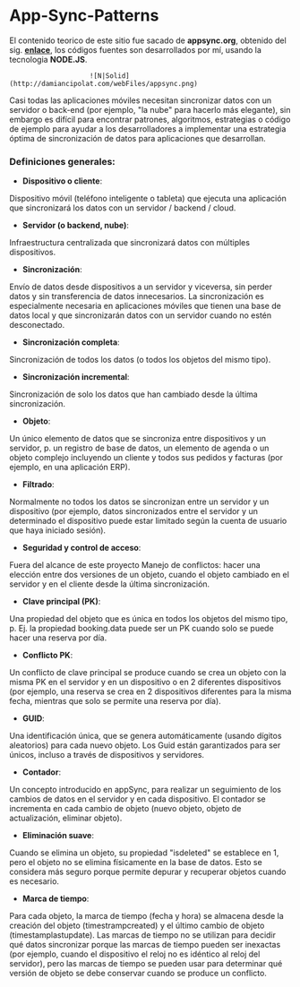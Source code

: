 # App-Sync-Patterns
El contenido teorico de este sitio fue sacado de **appsync.org**, obtenido del sig. **[enlace]**, los códigos fuentes son desarrollados por mí, usando la tecnologia **NODE.JS**.

[enlace]:https://www.slideshare.net/nikonelissen/appsyncorg-opensource-patterns-and-code-for-data-synchronization-in-mobile-apps

                        ![N|Solid](http://damiancipolat.com/webFiles/appsync.png)

Casi todas las aplicaciones móviles necesitan sincronizar datos con un servidor o back-end (por ejemplo, "la nube" para hacerlo más elegante), sin embargo es difícil para encontrar patrones, algoritmos, estrategias o código de ejemplo para ayudar a los desarrolladores a implementar una estrategia óptima de sincronización de datos para aplicaciones que desarrollan.

### Definiciones generales:

- **Dispositivo o cliente**:

Dispositivo móvil (teléfono inteligente o tableta) que ejecuta una aplicación que sincronizará los datos con un servidor / backend / cloud.
- **Servidor (o backend, nube)**:

Infraestructura centralizada que sincronizará datos con múltiples dispositivos.

- **Sincronización**: 

Envío de datos desde dispositivos a un servidor y viceversa, sin perder datos y sin transferencia de datos innecesarios. La sincronización es especialmente necesaria en aplicaciones móviles que tienen una base de datos local y que sincronizarán datos con un servidor cuando no estén desconectado.

- **Sincronización completa**: 

Sincronización de todos los datos (o todos los objetos del mismo tipo).

- **Sincronización incremental**: 

Sincronización de solo los datos que han cambiado desde la última sincronización.

- **Objeto**: 

Un único elemento de datos que se sincroniza entre dispositivos y un servidor, p. un registro de base de datos, un elemento de agenda o un objeto complejo incluyendo un cliente y todos sus pedidos y facturas (por ejemplo, en una aplicación ERP).

- **Filtrado**: 

Normalmente no todos los datos se sincronizan entre un servidor y un dispositivo (por ejemplo, datos sincronizados entre el servidor y un determinado el dispositivo puede estar limitado según la cuenta de usuario que haya iniciado sesión).

- **Seguridad y control de acceso**:

Fuera del alcance de este proyecto Manejo de conflictos: hacer una elección entre dos versiones de un objeto, cuando el objeto cambiado en el servidor y en el cliente desde la última sincronización.

- **Clave principal (PK)**:

Una propiedad del objeto que es única en todos los objetos del mismo tipo, p. Ej. la propiedad booking.data puede ser un PK cuando solo se puede hacer una reserva por día.

- **Conflicto PK**: 

Un conflicto de clave principal se produce cuando se crea un objeto con la misma PK en el servidor y en un dispositivo o en 2 diferentes dispositivos (por ejemplo, una reserva se crea en 2 dispositivos diferentes para la misma fecha, mientras que solo se permite una reserva por día).

- **GUID**: 

Una identificación única, que se genera automáticamente (usando dígitos aleatorios) para cada nuevo objeto. Los Guid están garantizados para ser únicos, incluso a través de dispositivos y servidores.

- **Contador**: 

Un concepto introducido en appSync, para realizar un seguimiento de los cambios de datos en el servidor y en cada dispositivo. El contador se incrementa en cada cambio de objeto (nuevo objeto, objeto de actualización, eliminar objeto).

- **Eliminación suave**: 

Cuando se elimina un objeto, su propiedad "isdeleted" se establece en 1, pero el objeto no se elimina físicamente en la base de datos. Esto se considera más seguro porque permite depurar y recuperar objetos cuando es necesario.

- **Marca de tiempo**: 

Para cada objeto, la marca de tiempo (fecha y hora) se almacena desde la creación del objeto (timestrampcreated) y el último cambio de objeto (timestamplastupdate). Las marcas de tiempo no se utilizan para decidir qué datos sincronizar porque las marcas de tiempo pueden ser inexactas (por ejemplo, cuando el dispositivo el reloj no es idéntico al reloj del servidor), pero las marcas de tiempo se pueden usar para determinar qué versión de objeto se debe conservar cuando se produce un conflicto.

